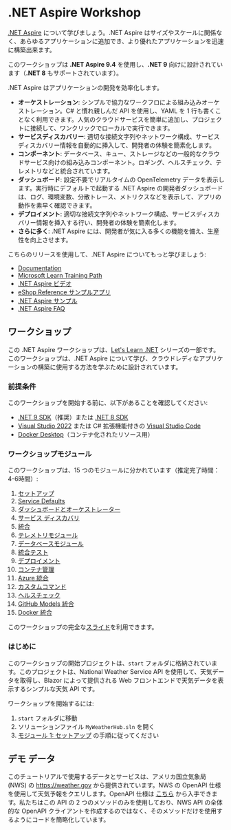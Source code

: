 # .NET Aspire Workshop

[.NET Aspire](https://learn.microsoft.com/dotnet/aspire/) について学びましょう。.NET Aspire はサイズやスケールに関係なく、あらゆるアプリケーションに追加でき、より優れたアプリケーションを迅速に構築出来ます。

このワークショップは **.NET Aspire 9.4** を使用し、**.NET 9** 向けに設計されています（**.NET 8** もサポートされています）。

.NET Aspire はアプリケーションの開発を効率化します。

- **オーケストレーション**: シンプルで協力なワークフロによる組み込みオーケストレーション。C# と慣れ親しんだ API を使用し、YAML を 1 行も書くことなく利用できます。人気のクラウドサービスを簡単に追加し、プロジェクトに接続して、ワンクリックでローカルで実行できます。
- **サービスディスカバリー**: 適切な接続文字列やネットワーク構成、サービスディスカバリー情報を自動的に挿入して、開発者の体験を簡素化します。
- **コンポーネント**: データベース、キュー、ストレージなどの一般的なクラウドサービス向けの組み込みコンポーネント。ロギング、ヘルスチェック、テレメトリなどと統合されています。
- **ダッシュボード**: 設定不要でリアルタイムの OpenTelemetry データを表示します。実行時にデフォルトで起動する .NET Aspire の開発者ダッシュボードは、ログ、環境変数、分散トレース、メトリクスなどを表示して、アプリの動作を素早く確認できます。
- **デプロイメント**: 適切な接続文字列やネットワーク構成、サービスディスカバリー情報を挿入する行い、開発者の体験を簡素化します。
- **さらに多く**: .NET Aspire には、開発者が気に入る多くの機能を備え、生産性を向上させます。

こちらのリリースを使用して、.NET Aspire についてもっと学びましょう:

- [Documentation](https://learn.microsoft.com/dotnet/aspire)
- [Microsoft Learn Training Path](https://learn.microsoft.com/en-us/training/paths/dotnet-aspire/)
- [.NET Aspire ビデオ](https://aka.ms/aspire/videos)
- [eShop Reference サンプルアプリ](https://github.com/dotnet/eshop)
- [.NET Aspire サンプル](https://learn.microsoft.com/samples/browse/?expanded=dotnet&products=dotnet-aspire)
- [.NET Aspire FAQ](https://learn.microsoft.com/dotnet/aspire/reference/aspire-faq)

## ワークショップ

この .NET Aspire ワークショップは、[Let's Learn .NET](https://aka.ms/letslearndotnet) シリーズの一部です。このワークショップは、.NET Aspire について学び、クラウドレディなアプリケーションの構築に使用する方法を学ぶために設計されています。

### 前提条件

このワークショップを開始する前に、以下があることを確認してください:

- [.NET 9 SDK](https://dotnet.microsoft.com/download/dotnet/9.0)（推奨）または [.NET 8 SDK](https://dotnet.microsoft.com/download/dotnet/8.0)
- [Visual Studio 2022](https://visualstudio.microsoft.com/vs/) または C# 拡張機能付きの [Visual Studio Code](https://code.visualstudio.com/)
- [Docker Desktop](https://www.docker.com/products/docker-desktop/)（コンテナ化されたリソース用）

### ワークショップモジュール

このワークショップは、15 つのモジュールに分かれています（推定完了時間：4-6時間）:

1. [セットアップ](./workshop/Lesson-01-Setup/README.md)
1. [Service Defaults](./workshop/Lesson-02-ServiceDefaults/README.md)
1. [ダッシュボードとオーケストレーター](./workshop/Lesson-03-Dashboard-AppHost/README.md)
1. [サービス ディスカバリ](./workshop/Lesson-04-ServiceDiscovery/README.md)
1. [統合](./workshop/Lesson-05-Integrations/README.md)
1. [テレメトリモジュール](./workshop/Lesson-06-Telemetry/README.md)
1. [データベースモジュール](./workshop/Lesson-07-Database/README.md)
1. [統合テスト](./workshop/Lesson-08-Integration-Testing/README.md)
1. [デプロイメント](./workshop/Lesson-09-Deployment/README.md)
1. [コンテナ管理](./workshop/Lesson-10-Container-Management/README.md)
1. [Azure 統合](./workshop/Lesson-11-Azure-Integrations/README.md)
1. [カスタムコマンド](./workshop/Lesson-12-Custom-Commands/README.md)
1. [ヘルスチェック](./workshop/Lesson-13-HealthChecks/README.md)
1. [GitHub Models 統合](./workshop/Lesson-14-GitHub-Models-Integration/README.md)
1. [Docker 統合](./workshop/Lesson-15-Docker-Integration/README.md)

このワークショップの完全な[スライド](./workshop/AspireWorkshop.pptx)を利用できます。

### はじめに

このワークショップの開始プロジェクトは、`start` フォルダに格納されています。このプロジェクトは、National Weather Service API を使用して、天気データを取得し、Blazor によって提供される Web フロントエンドで天気データを表示するシンプルな天気 API です。

ワークショップを開始するには:

1. `start` フォルダに移動
2. ソリューションファイル `MyWeatherHub.sln` を開く
3. [モジュール 1: セットアップ](./workshop/Lesson-01-Setup/README.md) の手順に従ってください

## デモ データ

このチュートリアルで使用するデータとサービスは、アメリカ国立気象局 (NWS) の <https://weather.gov> から提供されています。NWS の OpenAPI 仕様を使用して天気予報をクエリします。OpenAPI 仕様は [こちら](https://www.weather.gov/documentation/services-web-api) から入手できます。私たちはこの API の 2 つのメソッドのみを使用しており、NWS API の全体的な OpenAPI クライアントを作成するのではなく、そのメソッドだけを使用するようにコードを簡略化しています。
